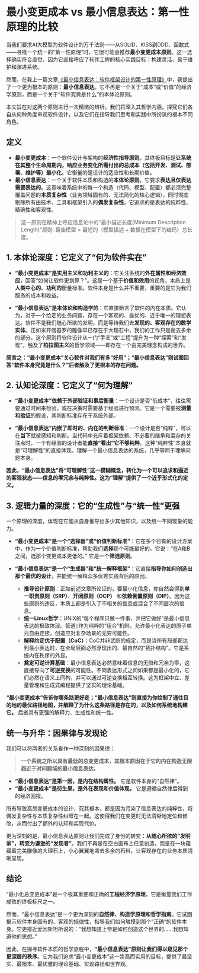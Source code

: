# 最小变更成本 vs 最小信息表达：第一性原理的比较

当我们要求AI大模型为软件设计的万千法则——从SOLID、KISS到DDD、函数式——寻找一个统一的“第一性原理”时，它很可能会推荐**最小变更成本原则**。这一选择确实符合直觉，因为它直接呼应了软件工程的核心实践目标：构建灵活、易于维护和演进系统。

然而，在我上一篇文章[《最小信息表达：软件框架设计的第一性原理》](https://mp.weixin.qq.com/s/1opDaIqojYVxRY3UEZBz1A)中，我提出了一个更为根本的原则：**最小信息表达**。它不再是一个关于“成本”或“价值”的经济学原则，而是一个关于“软件究竟是什么”的本体论原则。

本文旨在对这两个原则进行一次精微的辨析。我们将深入其哲学内涵，探究它们各自从何种角度审视软件设计，以及它们在指导我们思考和实践中所扮演的根本不同角色。

## **定义**

*   **最小变更成本**：一个软件设计与架构的**经济性指导原则**。其终极目标是**让系统在其整个生命周期内，响应业务变化所需付出的总成本（包括开发、测试、部署、维护等）最小化**。它衡量的是设计的适应性和长期价值。
*   **最小信息表达**：一个关于软件本质和构造的**本体论原则**。它要求**表达且仅表达需要表达的**。这意味着系统中的每一个构造（代码、模型、配置）都必须完整覆盖问题的**本质复杂性**（业务领域固有的、无法简化的核心逻辑），同时彻底剔除所有由技术、工具和框架引入的**偶发复杂性**。它追求的是表达的纯粹性、精确性和客观性。
> 这一原则在精神上呼应信息论中的“最小描述长度(Minimum Description Length)”原则: 最佳模型 = 最短的（模型描述 + 数据在模型下的编码）总长度。

## **1. 本体论深度：它定义了“何为软件实在”**

*   **“最小变更成本”是实用主义和功利主义的**：它关注系统的**外在属性和经济效应**，回答“如何让软件更划算？”。这是一个基于**价值和效用**的视角，本质上是**人类中心的、功利的**衡量标准。软件本身是什么并不重要，重要的是它为我们服务的成本和收益。

*   **“最小信息表达”是本体论和构造学的**：它直接断言了软件的内在本质。它认为，对于一个给定的业务问题，存在一个客观的、最优的、近乎唯一的理想表达。软件不是我们随心所欲的发明，而是等待我们去**发现的、客观存在的数学实体**。正如米开朗基罗的雕像早已存在于大理石中，我们的工作只是凿去多余的部分。这个原则将软件设计从一门“手艺”或“工程”提升为一种“探索”和“发现”，触及了**柏拉图主义**的哲学领域——即存在一个由完美理念构成的世界。

**简言之：“最小变更成本”关心软件对我们有多“好用”；“最小信息表达”则试图回答“软件本身究竟是什么？”后者触及了更根本的存在问题。**

## **2. 认知论深度：它定义了“何为理解”**

*   **“最小变更成本”依赖于外部验证和事后衡量**：一个设计是否“低成本”，往往需要通过时间来检验，或在决策时需要基于经验进行预测。它是一个需要被**测量和验证**的假设，其判断标准存在于系统外部。

*   **“最小信息表达”内嵌了即时的、内在的判断标准**：一个设计是否“纯粹”，可以在**当下**就被感知和判断。当代码中充斥着框架依赖、不必要的继承和混杂的关注点时，一个有经验的设计者能**直接“看出”它不够纯粹**。这种“纯粹性”本身就是“可理解性”的直接体现。理解一个最小信息表达的系统，几乎等同于理解问题本身。

**因此，“最小信息表达”将“可理解性”这一模糊概念，转化为一个可以追求和逼近的客观状态——信息的零冗余与纯粹性。这为“理解”提供了一个近乎形式化的定义。**

## **3. 逻辑力量的深度：它的“生成性”与“统一性”更强**

一个原理的深度，体现在它能从自身推导出多少其他知识，以及统一不同现象的能力。

*   **“最小变更成本”是一个“选择器”或“价值判断标准”**：它在多个已有的设计方案中，作为一个价值判断标准，帮助我们**选择**那个可能最好的。它说：“在A和B之间，选那个变更成本更低的。” 它是一个**筛选原则**。

*   **“最小信息表达”是一个“生成器”和“统一解释框架”**：它直接**指导你如何创造出那个最优的设计**，并能统一解释众多优秀实践背后的原因。
    *   **推导设计原则**：正如前述文章所论证的，要最小化信息，你自然会得到**单一职责原则（SRP）**、**开闭原则（OCP）** 和**依赖倒置原则（DIP）**。因为这些原则的违反，本质上都是引入了不相关的信息或混合了不同层次的信息。
    *   **统一Linux哲学**：UNIX的“每个程序只做一件事，并把它做好”是最小信息表达的极致体现。管道`|`作为纯粹的“组合”机制，允许最小化表达的原子单元自由连接，创造应对复杂场景的无穷可能性。
    *   **解释约定优于配置（CoC）**：CoC并非武断的规定，而是当所有局部都达到最小表达时，在全局层面必然浮现出的、最自然的“拓扑结构”。它是系统内在秩序的外显。
    *   **奠定可逆计算基础**：最小信息表达必然意味着信息的无损和冗余为零，这直接导向了**可逆变换**的可能性。不同表达形式之间如果都是最小化的，它们必然在语义上同构，并可以通过可逆变换相互转换。这为框架中立、差量管理和生成式编程提供了坚实的理论基础。

**“最小变更成本”告诉你哪条路更好走；“最小信息表达”则直接为你绘制了通往目的地的最优路径地图，并解释了为什么这条路径是存在的，以及如何系统地构建它。** 后者具有更强的解释力、生成性和统一性。

## **统一与升华：因果律与发现论**

我们可以将两者的关系看作一种深刻的因果律：

> **一个系统之所以具有最低的总变更成本，其根本原因在于它的内在构造无限趋近于对问题域的最小信息表达。**

*   **“最小信息表达”是第一因，是内在结构属性。** 它是软件本身的“自然律”。
*   **“最小变更成本”是衍生果，是外在表现和价值体现。** 它是遵循自然律后得到的经济回报。

所有导致高昂变更成本的设计，究其根本，都是因为污染了信息表达的纯粹性，将偶发复杂性与本质复杂性纠缠在一起。这使得我们在变更时无法清晰地定位和修改，从而付出了额外的认知和实现代价。

更为深刻的是，最小信息表达原则让我们完成了身份的转变：**从随心所欲的“发明家”，转变为谦逊的“发现者”**。我们不再是在空白画布上任意创造，而是在一块蕴藏着完美雕像的大理石上，小心翼翼地凿去多余的石料，让客观存在的业务本质清晰显现。

## **结论**

“最小化总变更成本”是一个极其重要和正确的**工程经济学原理**，它是衡量我们工作成败的终极标尺之一。

然而，“最小信息表达”是一个更为深刻的**自然律、构造学原理和哲学指南**。它试图揭示软件本身固有的、客观的规律性，指导我们如何触摸到那个“正确”的软件本身。它更接近爱因斯坦所说的：“我想知道上帝是如何创造这个世界的……我想知道他的思想。”

因此，在探寻软件本质的哲学旅程中，**“最小信息表达”原则让我们得以窥见那个更深层的秩序**。它为我们追求“最小变更成本”这一崇高而实用的目标，提供了最坚实、最根本、最优雅的理论基础、实现路径和世界观。
